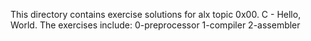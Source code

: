This directory contains exercise solutions for alx topic 0x00. C - Hello, World.
The exercises include:
0-preprocessor
1-compiler
2-assembler

